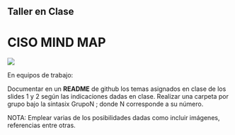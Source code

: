 ##  Taller en Clase
# CISO MIND  MAP

![](https://github.com/jaiderospina/ANTICIPACION_2025_AULA_Q/blob/main/GESTION_CIBERSEGURIDAD/images/CISO.jpeg)

En equipos de trabajo:

Documentar en un  **README** de  github los temas asignados en clase de los slides 1 y 2 según las indicaciones dadas en clase. Realizar una carpeta por grupo bajo la sintasix GrupoN ; donde N  corresponde a su número. 

NOTA:  Emplear varias de los posibilidades dadas como incluir imágenes, referencias entre otras. 
